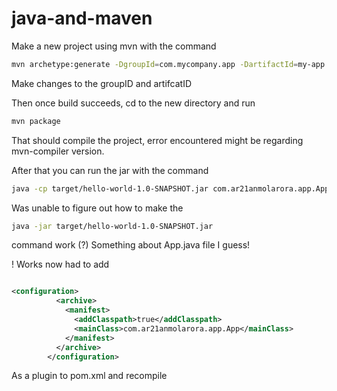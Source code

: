 # java-and-maven

Make a new project using mvn with the command 

```bash
mvn archetype:generate -DgroupId=com.mycompany.app -DartifactId=my-app -DarchetypeArtifactId=maven-archetype-quickstart -DarchetypeVersion=1.4 -DinteractiveMode=false
```

Make changes to the groupID and artifcatID

Then once build succeeds, cd to the new directory and run

```bash
mvn package
```

That should compile the project, error encountered might be regarding mvn-compiler version.

After that you can run the jar with the command

```bash
java -cp target/hello-world-1.0-SNAPSHOT.jar com.ar21anmolarora.app.App
```

Was unable to figure out how to make the 

```bash
java -jar target/hello-world-1.0-SNAPSHOT.jar
```

command work (?) Something about App.java file I guess!

! Works now had to add 

```xml

<configuration> 
          <archive> 
            <manifest>  
              <addClasspath>true</addClasspath> 
              <mainClass>com.ar21anmolarora.app.App</mainClass> 
            </manifest> 
          </archive>  
        </configuration>

```

As a plugin to pom.xml and recompile

